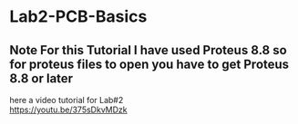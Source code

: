 # Lab2-PCB-Basics
## Note For this Tutorial I have used Proteus 8.8 so for proteus files to open you have to get Proteus 8.8 or later  
here a video tutorial for Lab#2  
https://youtu.be/375sDkvMDzk

